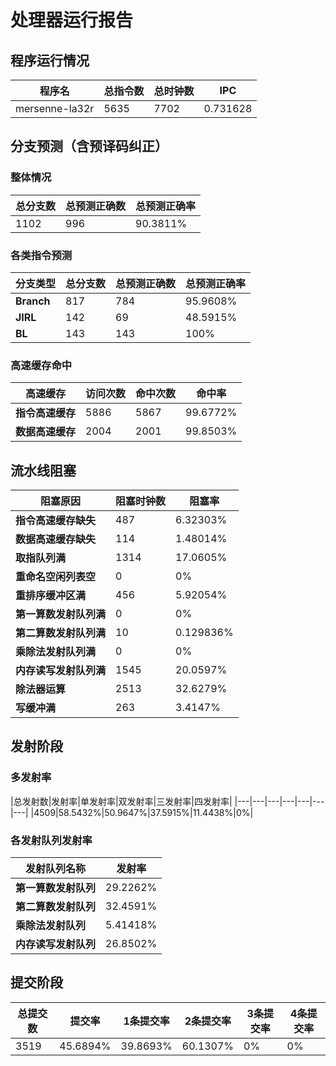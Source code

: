 # 处理器运行报告
## 程序运行情况
|程序名|总指令数|总时钟数|IPC|
|---|---|---|---|
|mersenne-la32r|5635|7702|0.731628|

## 分支预测（含预译码纠正）
### 整体情况
|总分支数|总预测正确数|总预测正确率|
|---|---|---|
|1102|996|90.3811%|

### 各类指令预测
|分支类型|总分支数|总预测正确数|总预测正确率|
|---|---|---|---|
|**Branch**| 817 | 784 | 95.9608%|
|**JIRL**| 142 | 69 | 48.5915%|
|**BL**| 143 | 143 | 100%|

### 高速缓存命中
|高速缓存|访问次数|命中次数|命中率|
|---|---|---|---|
|**指令高速缓存**| 5886 | 5867 | 99.6772%|
|**数据高速缓存**| 2004 | 2001 | 99.8503%|
## 流水线阻塞
|阻塞原因|阻塞时钟数|阻塞率|
|---|---|---|
|**指令高速缓存缺失**| 487 | 6.32303%|
|**数据高速缓存缺失**| 114 | 1.48014%|
|**取指队列满**| 1314 | 17.0605%|
|**重命名空闲列表空**|0 | 0%|
|**重排序缓冲区满**|456 | 5.92054%|
|**第一算数发射队列满**|0 | 0%|
|**第二算数发射队列满**|10 | 0.129836%|
|**乘除法发射队列满**|0 | 0%|
|**内存读写发射队列满**|1545 | 20.0597%|
|**除法器运算**|2513 | 32.6279%|
|**写缓冲满**|263 | 3.4147%|

## 发射阶段
### 多发射率
|总发射数|发射率|单发射率|双发射率|三发射率|四发射率|
|---|---|---|---|---|---|---|
|4509|58.5432%|50.9647%|37.5915%|11.4438%|0%|

### 各发射队列发射率
|发射队列名称|发射率|
|---|---|
|**第一算数发射队列**|29.2262%|
|**第二算数发射队列**|32.4591%|
|**乘除法发射队列**|5.41418%|
|**内存读写发射队列**|26.8502%|

## 提交阶段
|总提交数|提交率|1条提交率|2条提交率|3条提交率|4条提交率|
|---|---|---|---|---|---|
|3519|45.6894%|39.8693%|60.1307%|0%|0%|
